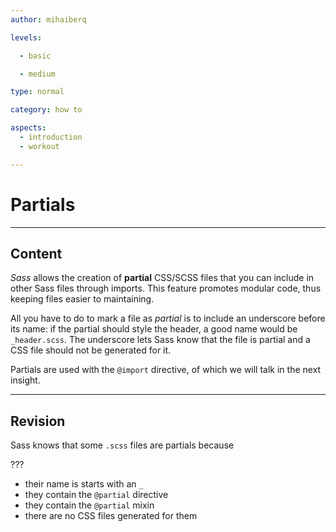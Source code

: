 ```yaml
---
author: mihaiberq

levels:

  - basic

  - medium

type: normal

category: how to

aspects:
  - introduction
  - workout

---
```


# Partials

---
## Content

*Sass* allows the creation of **partial** CSS/SCSS files that you can include in other Sass files through imports. This feature promotes modular code, thus keeping files easier to maintaining.

All you have to do to mark a file as *partial* is to include an underscore before its name: if the partial should style the header, a good name would be `_header.scss`. The underscore lets Sass know that the file is partial and a CSS file should not be generated for it.

Partials are used with the `@import` directive, of which we will talk in the next insight.

---
## Revision

Sass knows that some `.scss` files are partials because

???


* their name is starts with an `_`
* they contain the `@partial` directive
* they contain the `@partial` mixin
* there are no CSS files generated for them
